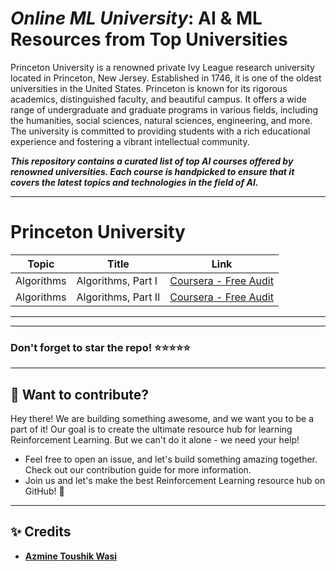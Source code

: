 # ***Online ML University***: **AI & ML Resources from Top Universities**
Princeton University is a renowned private Ivy League research university located in Princeton, New Jersey. Established in 1746, it is one of the oldest universities in the United States. Princeton is known for its rigorous academics, distinguished faculty, and beautiful campus. It offers a wide range of undergraduate and graduate programs in various fields, including the humanities, social sciences, natural sciences, engineering, and more. The university is committed to providing students with a rich educational experience and fostering a vibrant intellectual community.

***This repository contains a curated list of top AI courses offered by renowned universities. Each course is handpicked to ensure that it covers the latest topics and technologies in the field of AI.***


---


# **Princeton University**
| Topic | Title | Link |
| --- | --- | --- |
| Algorithms | Algorithms, Part I | [Coursera - Free Audit](https://www.coursera.org/learn/algorithms-part1) |
| Algorithms | Algorithms, Part II  | [Coursera - Free Audit](https://www.coursera.org/learn/algorithms-part2) |


---
---

### Don't forget to **star** the repo! ⭐⭐⭐⭐⭐

---
## 👋 **Want to contribute?**

Hey there! We are building something awesome, and we want you to be a part of it! Our goal is to create the ultimate resource hub for learning Reinforcement Learning. But we can't do it alone - we need your help!
- Feel free to open an issue, and let's build something amazing together. Check out our contribution guide for more information.
- Join us and let's make the best Reinforcement Learning resource hub on GitHub! 🚀

---

## ✨ **Credits**
- [**Azmine Toushik Wasi**]()
